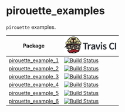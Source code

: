 # pirouette_examples

`pirouette` examples.

Package|[![Travis CI logo](TravisCI.png)](https://travis-ci.org)
---|---
[pirouette_example_1](https://github.com/richelbilderbeek/pirouette_example_1)|[![Build Status](https://travis-ci.org/richelbilderbeek/pirouette_example_1.svg?branch=master)](https://travis-ci.org/richelbilderbeek/pirouette_example_1)
[pirouette_example_2](https://github.com/richelbilderbeek/pirouette_example_2)|[![Build Status](https://travis-ci.org/richelbilderbeek/pirouette_example_2.svg?branch=master)](https://travis-ci.org/richelbilderbeek/pirouette_example_2)
[pirouette_example_3](https://github.com/richelbilderbeek/pirouette_example_3)|[![Build Status](https://travis-ci.org/richelbilderbeek/pirouette_example_3.svg?branch=master)](https://travis-ci.org/richelbilderbeek/pirouette_example_3)
[pirouette_example_4](https://github.com/richelbilderbeek/pirouette_example_4)|[![Build Status](https://travis-ci.org/richelbilderbeek/pirouette_example_4.svg?branch=master)](https://travis-ci.org/richelbilderbeek/pirouette_example_4)
[pirouette_example_5](https://github.com/richelbilderbeek/pirouette_example_5)|[![Build Status](https://travis-ci.org/richelbilderbeek/pirouette_example_5.svg?branch=master)](https://travis-ci.org/richelbilderbeek/pirouette_example_5)
[pirouette_example_6](https://github.com/richelbilderbeek/pirouette_example_6)|[![Build Status](https://travis-ci.org/richelbilderbeek/pirouette_example_6.svg?branch=master)](https://travis-ci.org/richelbilderbeek/pirouette_example_6)
